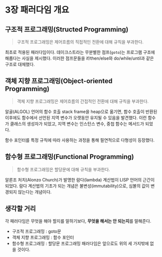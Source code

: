 # 3장 패러다임 개요
## 구조적 프로그래밍(Structed Programming)
> 구조적 프로그래밍은 제어흐름의 직접적인 전환에 대해 규칙을 부과한다.

최초로 적용된 패러다임이다.
데이크스트라는 무분별한 점프(`goto`)는 프로그램 구조에 해롭다는 사실을 제시했다.
이러한 점프문들을 if/then/else와 do/while/until과 같은 구조로 대체했다.

## 객체 지향 프로그래밍(Object-oriented Programming)
> 객체 지향 프로그래밍은 제어흐름의 간접적인 전환에 대해 규칙을 부과한다.

알골(ALGOL) 언어의 함수 호출 stack frame을 heap으로 옮기면, 함수 호출이 반환된 이후에도 함수에서 선언된 지역 변수가 오랫동안 유지될 수 있음을 발견했다.
이런 함수가 클래스의 생성자가 되었고, 지역 변수는 인스턴스 변수, 중첩 함수는 메서드가 되었다.

함수 포인터를 특정 규칙에 따라 사용하는 과정을 통해 필연적으로 다형성이 등장했다.

## 함수형 프로그래밍(Functional Programming)
> 함수형 프로그래밍은 할당문에 대해 규칙을 부과한다.

알론조 처치(Alonzo Church)가 발명한 람다(lambda) 계산법이 LISP 언어의 근간이 되었다.
람다 계산법의 기초가 되는 개념은 불변성(immutability)으로, 심볼의 값이 변경되지 않는다는 개념이다.

## 생각할 거리
각 패러다임은 무엇을 해야 할지를 말하기보다, **무엇을 해서는 안 되는지**를 말해준다.
  - 구조적 프로그래밍 : goto문
  - 객체 지향 프로그래밍 : 함수 포인터
  - 함수형 프로그래밍 : 할당문
프로그래밍 패러다임은 앞으로도 위의 세 가지밖에 없을 것이다.